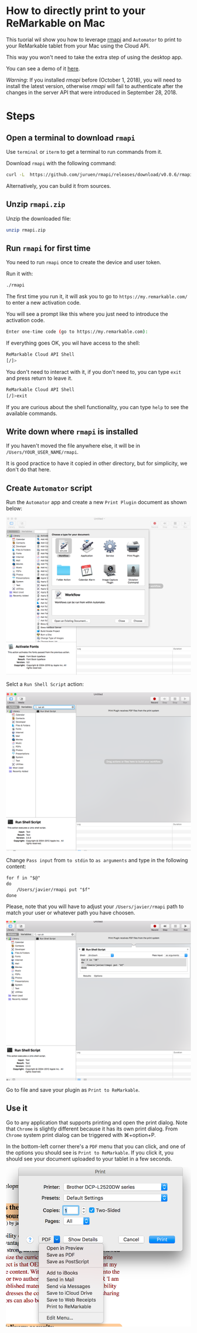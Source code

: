 # How to directly print to your ReMarkable on Mac

This tuorial wil show you how to leverage [rmapi](https://github.com/juruen/rmapi) and `Automator` to print
 to your ReMarkable tablet from your Mac using the Cloud API.

This way you won't need to take the extra step of using the desktop app.

You can see a demo of it [here](https://youtu.be/gOGTYI15VxY).

*Warning*: If you installed _rmapi_ before (October 1, 2018), you will need to install the latest version,
otherwise _rmapi_ will fail to authenticate after the changes in the server API that were introduced in September 28, 2018.

# Steps

## Open a terminal to download `rmapi`

Use `terminal` or `iterm` to get a terminal to run commands from it.

Download `rmapi` with the following command:

```bash
curl -L  https://github.com/juruen/rmapi/releases/download/v0.0.6/rmapi-macosx.zip -o rmapi.zip
```

Alternatively, you can build it from sources.

## Unzip `rmapi.zip`

Unzip the downloaded file:

```bash
unzip rmapi.zip
```

## Run `rmapi` for first time

You need to run `rmapi` once to create the device and user token.

Run it with:

```bash
./rmapi
```

The first time you run it, it will ask you to go to `https://my.remarkable.com/` to enter a new activation code.

You will see a prompt like this where you just need to introduce the activation code.

```bash
Enter one-time code (go to https://my.remarkable.com):
```

If everything goes OK, you wil have access to the shell:

```bash
ReMarkable Cloud API Shell
[/]>
```

You don't need to interact with it, if you don't need to, you can type `exit` and press return to leave it.

```bash
ReMarkable Cloud API Shell
[/]>exit
```

If you are curious about the shell functionality, you can type `help` to see the available commands.

## Write down where `rmapi` is installed

If you haven't moved the file anywhere else, it will be in `/Users/YOUR_USER_NAME/rmapi`.

It is good practice to have it copied in other directory, but for simplicity, we don't do that here.


## Create `Automator` script

Run the `Automator` app and create a   new `Print Plugin` document as shown below:

![Automator I](create-print-plugin.png)

Selct a `Run Shell Script` action:

![Automator II](run-shell-script-1.png)

Change `Pass input` from `to stdin` to `as arguments` and type in the following content:

```
for f in "$@"
do
	/Users/javier/rmapi put "$f" 
done
```

Please, note that you will have to adjust your `/Users/javier/rmapi` path to match your user or whatever path you have choosen.


![Automator III](run-shell-script-2.png)

Go to file and save your plugin as `Print to ReMarkable`.

## Use it

Go to any application that supports printing and open the print dialog. Note that `Chrome` is slightly different because it has its own print dialog. From `Chrome` system print dialog can be triggered with ⌘+option+P.

In the bottom-left corner there's a `PDF` menu that you can click, and one of the options you should see is `Print to ReMarkable`. If you click it, you should see your document uploaded to your tablet in  a few seconds.

![Print Dialog](print-dialog.png)
